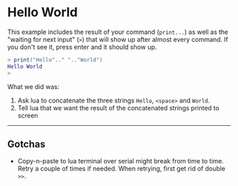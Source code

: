 # Hello World

This example includes the result of your command (`print...`) as well as the "waiting for next input" (`>`) that will show up after almost every command. If you don't see it, press enter and it should show up.

```lua
> print("Hello".." ".."World")
Hello World
>
```

What we did was:

1. Ask lua to concatenate the three strings `Hello`, `<space>` and `World`.
2. Tell lua that we want the result of the concatenated strings printed to screen

---

## Gotchas

- Copy-n-paste to lua terminal over serial might break from time to time. Retry a couple of times if needed. When retrying, first get rid of double `>>`.
